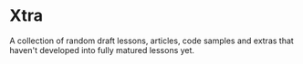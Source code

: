 # Xtra

A collection of random draft lessons, articles, code samples and extras that haven't developed into fully matured lessons yet.  
